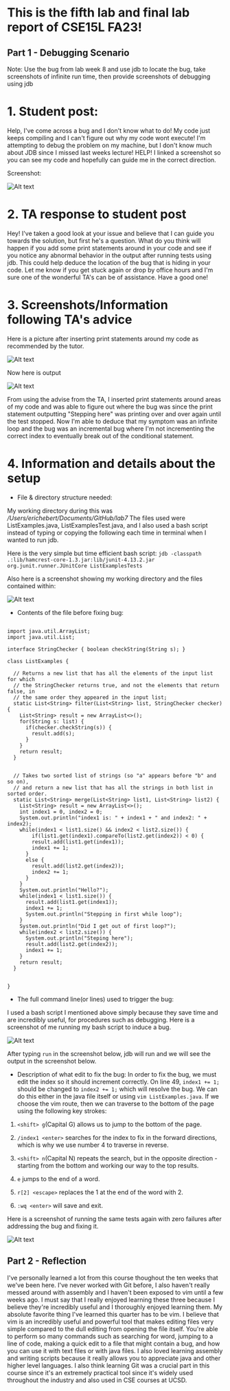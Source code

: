# This is the fifth lab and final lab report of CSE15L FA23!

## Part 1 - Debugging Scenario

Note: Use the bug from lab week 8 and use jdb to locate the bug, take screenshots of infinite run time, then provide screenshots of debugging using jdb

# 1. Student post: 
Help, I've come across a bug and I don't know what to do! My code just keeps compiling and I can't figure out why my code wont execute! 
I'm attempting to debug the problem on my machine, but I don't know much about JDB since I missed last weeks lecture! HELP! I linked a screenshot
so you can see my code and hopefully can guide me in the correct direction.

Screenshot:

![Alt text](<images/PA5 Images/Screenshot 2023-12-03 at 9.59.58 AM.png>)

# 2. TA response to student post
Hey! I've taken a good look at your issue and believe that I can guide you towards the solution, but first he's a question. What do you think
will happen if you add some print statements around in your code and see if you notice any abnormal behavior in the output after running tests
using jdb. This could help deduce the location of the bug that is hiding in your code. 
Let me know if you get stuck again or drop by office hours and I'm sure one of the wonderful TA's can be of assistance. Have a good one!

# 3. Screenshots/Information following TA's advice
Here is a picture after inserting print statements around my code as recommended by the tutor.

![Alt text](<images/PA5 Images/Screenshot 2023-12-03 at 9.58.18 AM.png>)

Now here is output

![Alt text](<images/PA5 Images/Screenshot 2023-12-02 at 11.47.44 PM.png>)

From using the advise from the TA, I inserted print statements around areas of my 
code and was able to figure out where the bug was since the print statement
outputting "Stepping here" was printing over and over again until the test stopped. Now I'm able to deduce that my symptom was an infinite loop and the bug
was an incremental bug where I'm not incrementing the correct index to eventually
break out of the conditional statement. 


# 4. Information and details about the setup

* File & directory structure needed:

My working directory during this was */Users/erichebert/Documents/GitHub/lab7* 
The files used were ListExamples.java, ListExamplesTest.java, and I also used a bash
script instead of typing or copying the following each time in terminal when I wanted
to run jdb.

Here is the very simple but time efficient bash script: 
`jdb -classpath .:lib/hamcrest-core-1.3.jar:lib/junit-4.13.2.jar org.junit.runner.JUnitCore ListExamplesTests`

Also here is a screenshot showing my working directory and the files contained within:

![Alt text](<images/PA5 Images/Screenshot 2023-12-03 at 10.12.18 AM.png>)


* Contents of the file before fixing bug:

```

import java.util.ArrayList;
import java.util.List;

interface StringChecker { boolean checkString(String s); }

class ListExamples {

  // Returns a new list that has all the elements of the input list for which
  // the StringChecker returns true, and not the elements that return false, in
  // the same order they appeared in the input list;
  static List<String> filter(List<String> list, StringChecker checker) {
    List<String> result = new ArrayList<>();
    for(String s: list) {
      if(checker.checkString(s)) {
        result.add(s);
      }
    }
    return result;
  }


  // Takes two sorted list of strings (so "a" appears before "b" and so on),
  // and return a new list that has all the strings in both list in sorted order.
  static List<String> merge(List<String> list1, List<String> list2) {
    List<String> result = new ArrayList<>();
    int index1 = 0, index2 = 0;
    System.out.println("index1 is: " + index1 + " and index2: " + index2);
    while(index1 < list1.size() && index2 < list2.size()) {
	    if(list1.get(index1).compareTo(list2.get(index2)) < 0) {
        result.add(list1.get(index1));
        index1 += 1;
      }
      else {
        result.add(list2.get(index2));
        index2 += 1;
      }
    }
    System.out.println("Hello?");
    while(index1 < list1.size()) {
      result.add(list1.get(index1));
      index1 += 1;
      System.out.println("Stepping in first while loop");
    }
    System.out.println("Did I get out of first loop?");
    while(index2 < list2.size()) {
      System.out.println("Steping here");
      result.add(list2.get(index2));
      index1 += 1;
    }
    return result;
  }


}

```

* The full command line(or lines) used to trigger the bug:

I used a bash script I mentioned above simply because they save time and are incredibly 
useful, for procedures such as debugging. Here is a screenshot of me running my bash script to induce a bug. 

![Alt text](<images/PA5 Images/Screenshot 2023-12-03 at 10.15.38 AM.png>)

After typing `run` in the screenshot below, jdb will run and we
will see the output in the screenshot below.

* Description of what edit to fix the bug:
In order to fix the bug, we must edit the index so it should increment correctly.
On line 49, `index1 += 1;` should be changed to `index2 += 1;` which will resolve
the bug. We can do this either in the java file itself or using `vim ListExamples.java`.
If we choose the vim route, then we can traverse to the bottom of the page using the following key strokes:
1. `<shift> g`(Capital G) allows us to jump to the bottom of the page.

2. `/index1 <enter>` searches for the index to fix in the forward directions, which is why we use number 4 to traverse in reverse.

3. `<shift> n`(Capital N) repeats the search, but in the opposite direction - starting from the bottom and working our way to the top results.

4. `e` jumps to the end of a word.

5. `r[2] <escape>` replaces the 1 at the end of the word with 2.

6. `:wq <enter>` will save and exit.

Here is a screenshot of running the same tests again with zero failures after
addressing the bug and fixing it.

![Alt text](<images/PA5 Images/Screenshot 2023-12-03 at 12.11.24 AM.png>)


## Part 2 - Reflection

I've personally learned a lot from this course thoughout the ten weeks that we've been here. I've never worked with Git before, I also haven't
really messed around with assembly and I haven't been exposed to vim until a few weeks ago. I must say that I really enjoyed learning
these three because I believe they're incredibly useful and I thoroughly enjoyed learning them. My absolute favorite thing I've learned this quarter
has to be vim. I believe that vim is an incredibly useful and powerful tool that makes editing files very simple compared to the dull editing from
opening the file itself. You're able to perform so many commands such as searching for word, jumping to a line of code, making a quick edit to
a file that might contain a bug, and how you can use it with text files or with java files. I also loved learning assembly and writing scripts because
it really allows you to appreciate java and other higher level languages. I also think learning Git was a crucial part in this course since 
it's an extremely practical tool since it's widely used throughout the industry and also used in CSE courses at UCSD.